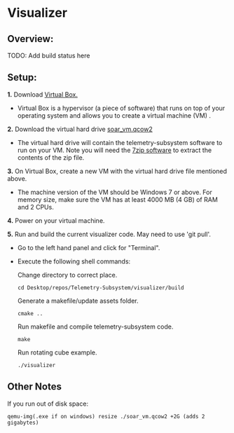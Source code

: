 # Visualizer
## Overview:
  TODO: Add build status here 
## Setup:
**1.** Download [Virtual Box.](https://www.virtualbox.org/wiki/Downloads)

   - Virtual Box is a hypervisor (a piece of software) that runs on top of your operating system and allows you to create a virtual machine (VM) .

**2.** Download the virtual hard drive [soar_vm.qcow2](https://drive.google.com/file/d/1SWaaq6ijOfP_IqaYz-DkRoniXE-CZMbI/view?usp=sharing)

   - The virtual hard drive will contain the telemetry-subsystem software to run on your VM. Note you will need the [7zip software](https://www.7-zip.org/download.html) to extract the contents of the zip file.
    
**3.**  On Virtual Box, create a new VM with the virtual hard drive file mentioned above. 

   - The machine version of the VM should be Windows 7 or above. For memory size, make sure the VM has at least 4000 MB (4 GB) of RAM and 2 CPUs. 

**4.** Power on your virtual machine.

**5.** Run and build the current visualizer code. May need to use 'git pull'.  

   - Go to the left hand panel and click for "Terminal".
    
   - Execute the following shell commands:
    
      Change directory to correct place.
      ```console
      cd Desktop/repos/Telemetry-Subsystem/visualizer/build
      ```
      Generate a makefile/update assets folder.
      ```console
      cmake ..
      ```
      Run makefile and compile telemetry-subsystem code.
      ```console
      make 
      ```
      Run rotating cube example.
      ```console
      ./visualizer 
      ```
      
## Other Notes
If you run out of disk space:
```console
qemu-img(.exe if on windows) resize ./soar_vm.qcow2 +2G (adds 2 gigabytes)
```
